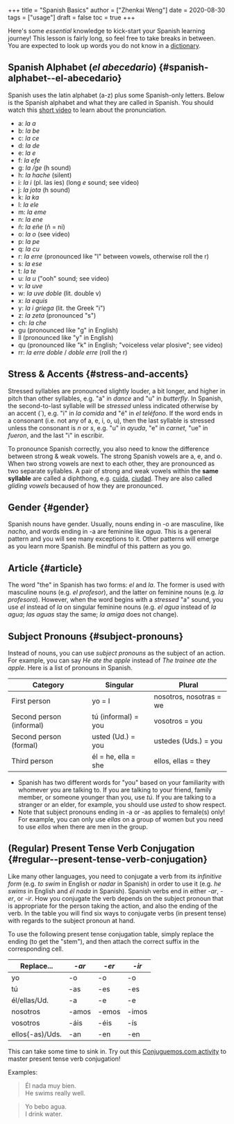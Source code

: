 +++
title = "Spanish Basics"
author = ["Zhenkai Weng"]
date = 2020-08-30
tags = ["usage"]
draft = false
toc = true
+++

<div class="OPTIONS">
  <div></div>



</div>

Here's some _essential_ knowledge to kick-start your Spanish learning journey! This lesson is fairly long, so feel free to take breaks in between. You are expected to look up words you do not know in a [dictionary](https://www.spanishdict.com/).  


## Spanish Alphabet (_el abecedario_) {#spanish-alphabet--el-abecedario}

Spanish uses the latin alphabet (a-z) plus some Spanish-only letters. Below is the Spanish alphabet and what they are called in Spanish. You should watch this [short video](https://www.youtube.com/watch?v=Vudw7GtB034) to learn about the pronunciation.  

-   a: _la a_
-   b: _la be_
-   c: _la ce_
-   d: _la de_
-   e: _la e_
-   f: _la efe_
-   g: _la /ge_ (h sound)
-   h: _la hache_ (silent)
-   i: _la i_ (pl. las íes) (long _e_ sound; see video)
-   j: _la jota_ (h sound)
-   k: _la ka_
-   l: _la ele_
-   m: _la eme_
-   n: _la ene_
-   ñ: _la eñe_ (ñ = ni)
-   o: _la o_ (see video)
-   p: _la pe_
-   q: _la cu_
-   r: _la erre_ (pronounced like "l" between vowels, otherwise roll the r)
-   s: _la ese_
-   t: _la te_
-   u: _la u_ ("ooh" sound; see video)
-   v: _la uve_
-   w: _la uve doble_ (lit. double v)
-   x: _la equis_
-   y: _la i griega_ (lit. the Greek "i")
-   z: _la zeta_ (pronounced "s")
-   ch: _la che_
-   gu (pronounced like "g" in English)
-   ll (pronounced like "y" in English)
-   qu (pronounced like "k" in English; "voiceless velar plosive"; see video)
-   rr: _la erre doble_ / _doble erre_ (roll the r)


## Stress & Accents {#stress-and-accents}

Stressed syllables are pronounced slightly louder, a bit longer, and higher in pitch than other syllables, e.g. "a" in _dance_ and "u" in _butterfly_. In Spanish, the second-to-last syllable will be _stressed_ unless indicated otherwise by an accent (´), e.g. "i" in _la comida_ and "é" in _el teléfono_. If the word ends in a consonant (i.e. not any of a, e, i, o, u), then the last syllable is stressed unless the consonant is _n_ or _s_, e.g. "u" in _ayuda_, "e" in _carnet_, "ue" in _fueron_, and the last "i" in escribir.  

To pronounce Spanish correctly, you also need to know the difference between strong & weak vowels. The strong Spanish vowels are a, e, and o. When two strong vowels are next to each other, they are pronounced as two separate syllables. A pair of strong and weak vowels within the **same syllable** are called a diphthong, e.g. [cuida](https://www.spanishdict.com/translate/cuida), [ciudad](https://www.spanishdict.com/translate/ciudad). They are also called _gliding vowels_ becaused of how they are pronounced.  


## Gender {#gender}

Spanish nouns have gender. Usually, nouns ending in -o are masculine, like _nacho_, and words ending in -a are feminine like _agua_. This is a general pattern and you will see many exceptions to it. Other patterns will emerge as you learn more Spanish. Be mindful of this pattern as you go.  


## Article {#article}

The word "the" in Spanish has two forms: _el_ and _la_. The former is used with masculine nouns (e.g. _el profesor_), and the latter on feminine nouns (e.g. _la profesora_). However, when the word begins with a _stressed_ "a" sound, you use _el_ instead of _la_ on singular feminine nouns (e.g. _el agua_ instead of _la agua_; _las aguas_ stay the same; _la amiga_ does not change).  


## Subject Pronouns {#subject-pronouns}

Instead of nouns, you can use _subject pronouns_ as the subject of an action. For example, you can say _He ate the apple_ instead of _The trainee ate the apple_. Here is a list of pronouns in Spanish.  

| Category                 | Singular            | Plural                  |
|--------------------------|---------------------|-------------------------|
| First person             | yo = I              | nosotros, nosotras = we |
| Second person (informal) | tú (informal) = you | vosotros = you          |
| Second person (formal)   | usted (Ud.) = you   | ustedes (Uds.) = you    |
| Third person             | él = he, ella = she | ellos, ellas = they     |

-   Spanish has two different words for "you" based on your familiarity with whomever you are talking to. If you are talking to your friend, family member, or someone younger than you, use _tú_. If you are talking to a stranger or an elder, for example, you should use _usted_ to show respect.
-   Note that subject pronouns ending in -a or -as applies to female(s) only! For example, you can only use _ellas_ on a group of women but you need to use _ellos_ when there are men in the group.


## (Regular) Present Tense Verb Conjugation {#regular--present-tense-verb-conjugation}

Like many other languages, you need to conjugate a verb from its _infinitive form_ (e.g. _to swim_ in English or _nadar_ in Spanish) in order to use it (e.g. _he swims_ in English and _él nada_ in Spanish). Spanish verbs end in either _-ar_, _-er_, or _-ir_. How you conjugate the verb depends on the subject pronoun that is appropriate for the person taking the action, and also the ending of the verb. In the table you will find six ways to conjugate verbs (in present tense) with regards to the subject pronoun at hand.  

To use the following present tense conjugation table, simply replace the ending (to get the "stem"), and then attach the correct suffix in the corresponding cell.  

| Replace...      | _-ar_ | _-er_ | _-ir_ |
|-----------------|-------|-------|-------|
| yo              | -o    | -o    | -o    |
| tú              | -as   | -es   | -es   |
| él/ellas/Ud.    | -a    | -e    | -e    |
| nosotros        | -amos | -emos | -imos |
| vosotros        | -áis  | -éis  | -ís   |
| ellos(-as)/Uds. | -an   | -en   | -en   |

This can take some time to sink in. Try out this [Conjuguemos.com activity](https://conjuguemos.com/verb/133) to master present tense verb conjugation!  

Examples:  

> Él nada muy bien.  
> He swims really well.  

<!--quoteend-->

> Yo bebo agua.  
> I drink water.
